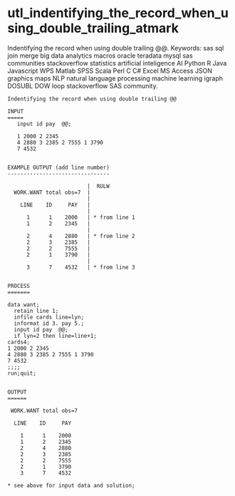 # utl_indentifying_the_record_when_using_double_trailing_atmark
Indentifying the record when using double trailing @@.  Keywords: sas sql join merge big data analytics macros oracle teradata mysql sas communities stackoverflow statistics artificial inteligence AI Python R Java Javascript WPS Matlab SPSS Scala Perl C C# Excel MS Access JSON graphics maps NLP natural language processing machine learning igraph DOSUBL DOW loop stackoverflow SAS community.

    Indentifying the record when using double trailing @@

    INPUT
    =====
       input id pay  @@;

       1 2000 2 2345
       4 2880 3 2385 2 7555 1 3790
       7 4532


    EXAMPLE OUTPUT (add line number)
    --------------------------------

                             |  RULW
      WORK.WANT total obs=7  |
                             |
        LINE    ID     PAY   |
                             |
          1      1    2000   | * from line 1
          1      2    2345   |
                             |
          2      4    2880   | * from line 2
          2      3    2385   |
          2      2    7555   |
          2      1    3790   |
                             |
          3      7    4532   | * from line 3


    PROCESS
    =======

    data want;
      retain line 1;
      infile cards line=lyn;
      informat id 3. pay 5.;
      input id pay  @@;
      if lyn=2 then line=line+1;
    cards4;
    1 2000 2 2345
    4 2880 3 2385 2 7555 1 3790
    7 4532
    ;;;;
    run;quit;


    OUTPUT
    ======

     WORK.WANT total obs=7

      LINE    ID     PAY

        1      1    2000
        1      2    2345
        2      4    2880
        2      3    2385
        2      2    7555
        2      1    3790
        3      7    4532

    * see above for input data and solution;


